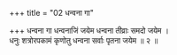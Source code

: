 +++
title = "02 धन्वना गा"

+++
धन्वना गा धन्वनाजिं जयेम धन्वना तीव्राः समदो जयेम ।  
धनुः शत्रोरपकामं कृणोतु धन्वना सर्वाः पृतना जयेम ॥ २ ॥